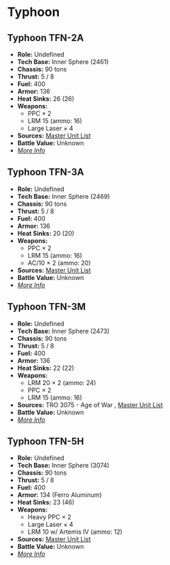 # Typhoon 

## Typhoon TFN-2A 

- **Role:** Undefined 
- **Tech Base:** Inner Sphere (2461) 
- **Chassis:** 90 tons 
- **Thrust:** 5 / 8 
- **Fuel:** 400 
- **Armor:** 136 
- **Heat Sinks:** 26 (26) 
- **Weapons:** 
  - PPC × 2 
  - LRM 15 (ammo: 16) 
  - Large Laser × 4 
- **Sources:** [Master Unit List](http://masterunitlist.info/Unit/Details/5310) 
- **Battle Value:** Unknown 
- [*More Info*](typhoon/typhoon_tfn-2a.md) 

## Typhoon TFN-3A 

- **Role:** Undefined 
- **Tech Base:** Inner Sphere (2469) 
- **Chassis:** 90 tons 
- **Thrust:** 5 / 8 
- **Fuel:** 400 
- **Armor:** 136 
- **Heat Sinks:** 20 (20) 
- **Weapons:** 
  - PPC × 2 
  - LRM 15 (ammo: 16) 
  - AC/10 × 2 (ammo: 20) 
- **Sources:** [Master Unit List](http://masterunitlist.info/Unit/Details/5311) 
- **Battle Value:** Unknown 
- [*More Info*](typhoon/typhoon_tfn-3a.md) 

## Typhoon TFN-3M 

- **Role:** Undefined 
- **Tech Base:** Inner Sphere (2473) 
- **Chassis:** 90 tons 
- **Thrust:** 5 / 8 
- **Fuel:** 400 
- **Armor:** 136 
- **Heat Sinks:** 22 (22) 
- **Weapons:** 
  - LRM 20 × 2 (ammo: 24) 
  - PPC × 2 
  - LRM 15 (ammo: 16) 
- **Sources:** TRO 3075 - Age of War , [Master Unit List](http://masterunitlist.info/Unit/Details/5312) 
- **Battle Value:** Unknown 
- [*More Info*](typhoon/typhoon_tfn-3m.md) 

## Typhoon TFN-5H 

- **Role:** Undefined 
- **Tech Base:** Inner Sphere (3074) 
- **Chassis:** 90 tons 
- **Thrust:** 5 / 8 
- **Fuel:** 400 
- **Armor:** 134 (Ferro Aluminum) 
- **Heat Sinks:** 23 (46) 
- **Weapons:** 
  - Heavy PPC × 2 
  - Large Laser × 4 
  - LRM 10 w/ Artemis IV (ammo: 12) 
- **Sources:** [Master Unit List](http://masterunitlist.info/Unit/Details/5313) 
- **Battle Value:** Unknown 
- [*More Info*](typhoon/typhoon_tfn-5h.md) 

